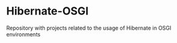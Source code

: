 Hibernate-OSGI
==============

Repository with projects related to the usage of Hibernate in OSGI environments
